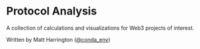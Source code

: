 # Protocol Analysis

A collection of calculations and visualizations for Web3 projects of interest.

Written by Matt Harrington ([@conda_env](https://twitter.com/conda_env))
